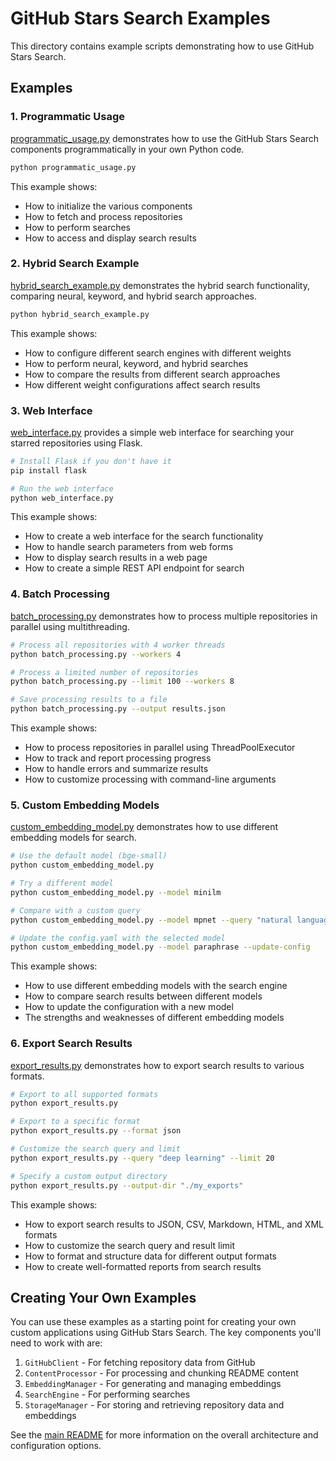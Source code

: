 # GitHub Stars Search Examples

This directory contains example scripts demonstrating how to use GitHub Stars Search.

## Examples

### 1. Programmatic Usage

[programmatic_usage.py](programmatic_usage.py) demonstrates how to use the GitHub Stars Search components programmatically in your own Python code.

```bash
python programmatic_usage.py
```

This example shows:
- How to initialize the various components
- How to fetch and process repositories
- How to perform searches
- How to access and display search results

### 2. Hybrid Search Example

[hybrid_search_example.py](hybrid_search_example.py) demonstrates the hybrid search functionality, comparing neural, keyword, and hybrid search approaches.

```bash
python hybrid_search_example.py
```

This example shows:
- How to configure different search engines with different weights
- How to perform neural, keyword, and hybrid searches
- How to compare the results from different search approaches
- How different weight configurations affect search results

### 3. Web Interface

[web_interface.py](web_interface.py) provides a simple web interface for searching your starred repositories using Flask.

```bash
# Install Flask if you don't have it
pip install flask

# Run the web interface
python web_interface.py
```

This example shows:
- How to create a web interface for the search functionality
- How to handle search parameters from web forms
- How to display search results in a web page
- How to create a simple REST API endpoint for search

### 4. Batch Processing

[batch_processing.py](batch_processing.py) demonstrates how to process multiple repositories in parallel using multithreading.

```bash
# Process all repositories with 4 worker threads
python batch_processing.py --workers 4

# Process a limited number of repositories
python batch_processing.py --limit 100 --workers 8

# Save processing results to a file
python batch_processing.py --output results.json
```

This example shows:
- How to process repositories in parallel using ThreadPoolExecutor
- How to track and report processing progress
- How to handle errors and summarize results
- How to customize processing with command-line arguments

### 5. Custom Embedding Models

[custom_embedding_model.py](custom_embedding_model.py) demonstrates how to use different embedding models for search.

```bash
# Use the default model (bge-small)
python custom_embedding_model.py

# Try a different model
python custom_embedding_model.py --model minilm

# Compare with a custom query
python custom_embedding_model.py --model mpnet --query "natural language processing"

# Update the config.yaml with the selected model
python custom_embedding_model.py --model paraphrase --update-config
```

This example shows:
- How to use different embedding models with the search engine
- How to compare search results between different models
- How to update the configuration with a new model
- The strengths and weaknesses of different embedding models

### 6. Export Search Results

[export_results.py](export_results.py) demonstrates how to export search results to various formats.

```bash
# Export to all supported formats
python export_results.py

# Export to a specific format
python export_results.py --format json

# Customize the search query and limit
python export_results.py --query "deep learning" --limit 20

# Specify a custom output directory
python export_results.py --output-dir "./my_exports"
```

This example shows:
- How to export search results to JSON, CSV, Markdown, HTML, and XML formats
- How to customize the search query and result limit
- How to format and structure data for different output formats
- How to create well-formatted reports from search results

## Creating Your Own Examples

You can use these examples as a starting point for creating your own custom applications using GitHub Stars Search. The key components you'll need to work with are:

1. `GitHubClient` - For fetching repository data from GitHub
2. `ContentProcessor` - For processing and chunking README content
3. `EmbeddingManager` - For generating and managing embeddings
4. `SearchEngine` - For performing searches
5. `StorageManager` - For storing and retrieving repository data and embeddings

See the [main README](../README.md) for more information on the overall architecture and configuration options.
